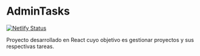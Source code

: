 # AdminTasks

[![Netlify Status](https://api.netlify.com/api/v1/badges/77e4d97b-406c-4f2a-8f60-2f88756c3884/deploy-status)](https://app.netlify.com/sites/pensive-benz-37e91f/deploys)

Proyecto desarrollado en React cuyo objetivo es gestionar proyectos y sus respectivas tareas.


